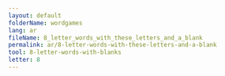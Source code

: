 ```yaml
---
layout: default
folderName: wordgames
lang: ar
fileName: 8_letter_words_with_these_letters_and_a_blank
permalink: ar/8-letter-words-with-these-letters-and-a-blank
tool: 8-letter-words-with-blanks
letter: 8
---
```

